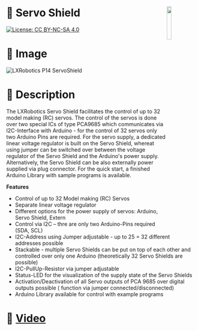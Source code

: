 <a href="https://lxrobotics.com/"><img align="right" src="https://assets.lxrobotics.com/logo-old/lxrobotics.png" width="15%"></a>
💾 Servo Shield
===============

[![License: CC BY-NC-SA 4.0](https://img.shields.io/badge/License-CC%20BY--NC--SA%204.0-lightgrey.svg)](http://creativecommons.org/licenses/by-nc-sa/4.0/)

# 📸 Image

![LXRobotics P14 ServoShield](https://raw.githubusercontent.com/lxrobotics/ServoShield/master/images/servo-shield-side-small.JPG)

# 📂 Description

The LXRobotics Servo Shield facilitates the control of up to 32 model making (RC) servos. The control of the servos is done over two special ICs of type PCA9685 which communicates via I2C-Interface with Arduino - for the control of 32 servos only two Arduino Pins are required. For the servo supply, a dedicated linear voltage regulator is built on the Servo Shield, whereat using jumper can be switched over between the voltage regulator of the Servo Shield and the Arduino's power supply. Alternatively, the Servo Shield can be also externally power supplied via plug connector. For the quick start, a finished Arduino Library with sample programs is available.

**Features**

* Control of up to 32 Model making (RC) Servos
* Separate linear voltage regulator 
* Different options for the power supply of servos: Arduino, Servo Shield, Extern
* Control via I2C – thre are only two Arduino-Pins required (SDA, SCL)
* I2C-Address using Jumper adjustable - up to 25 = 32 different addresses possible
* Stackable - multiple Servo Shields can be put on top of each other and controlled over only one Arduino (theoretically 32 Servo Shields are possible)
* I2C-PullUp-Resistor via jumper adjustable
* Status-LED for the visualization of the supply state of the Servo Shields
* Activation/Deactivation of all Servo outputs of PCA 9685 over digital outputs possible ( function via jumper connected/disconnected)
* Arduino Library available for control with example programs

# 🎥 [Video](images/servo_shield_demo.mp4)

